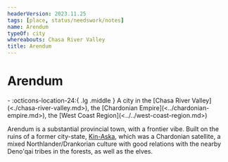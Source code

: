 ```yaml
---
headerVersion: 2023.11.25
tags: [place, status/needswork/notes]
name: Arendum
typeOf: city
whereabouts: Chasa River Valley
title: Arendum
---
```


# Arendum
<div class="grid cards ext-narrow-margin ext-one-column" markdown>
-    :octicons-location-24:{ .lg .middle } A city in the [Chasa River Valley](<./chasa-river-valley.md>), the [Chardonian Empire](<../chardonian-empire.md>), the [West Coast Region](<../../west-coast-region.md>)  
</div>


Arendum is a substantial provincial town, with a frontier vibe. Built on the ruins of a former city-state, [Kin-Aska](<./kin-aska.md>), which was a Chardonian satellite, a mixed Northlander/Drankorian culture with good relations with the nearby Deno'qai tribes in the forests, as well as the elves.



